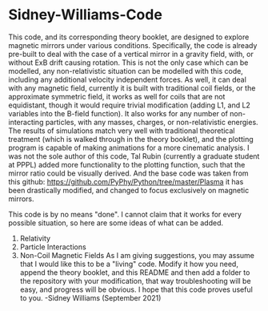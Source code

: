 # Sidney-Williams-Code
This code, and its corresponding theory booklet, are designed to explore magnetic mirrors under various conditions. Specifically, the code is already pre-built to deal with
the case of a vertical mirror in a gravity field, with, or without ExB drift causing rotation. This is not the only case which can be modelled, any non-relativistic situation
can be modelled with this code, including any additional velocity independent forces. As well, it can deal with any magnetic field, currently it is built with traditional
coil fields, or the approximate symmetric field, it works as well for coils that are not equidistant, though it would require trivial modification (adding L1, and L2
variables into the B-field function). It also works for any number of non-interacting particles, with any masses, charges, or non-relativistic energies. The results of
simulations match very well with traditional theoretical treatment (which is walked through in the theory booklet), and the plotting program is capable of making animations
for a more cinematic analysis. I was not the sole author of this code, Tal Rubin (currently a graduate student at PPPL) added more functionality to the plotting function,
such that the mirror ratio could be visually derived. And the base code was taken from this github: https://github.com/PyPhy/Python/tree/master/Plasma it has been drastically
modified, and changed to focus exclusively on  magnetic mirrors.

This code is by no means "done". I cannot claim that it works for every possible situation, so here are some ideas of what can be added. 
1) Relativity
2) Particle Interactions
3) Non-Coil Magnetic Fields
As I am giving suggestions, you may assume that I would like this to be a "living" code. Modify it how you need, append the theory booklet, and this README and then add 
a folder to the repository with your modification, that way troubleshooting will be easy, and progress will be obvious. I hope that this code proves useful to you.
-Sidney Williams (September 2021)
